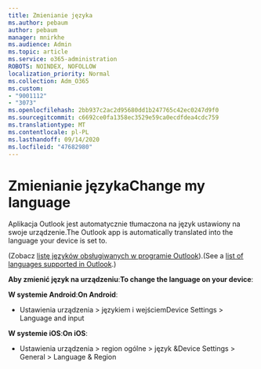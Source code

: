 ```yaml
---
title: Zmienianie języka
ms.author: pebaum
author: pebaum
manager: mnirkhe
ms.audience: Admin
ms.topic: article
ms.service: o365-administration
ROBOTS: NOINDEX, NOFOLLOW
localization_priority: Normal
ms.collection: Adm_O365
ms.custom:
- "9001112"
- "3073"
ms.openlocfilehash: 2bb937c2ac2d95680dd1b247765c42ec0247d9f0
ms.sourcegitcommit: c6692ce0fa1358ec3529e59ca0ecdfdea4cdc759
ms.translationtype: MT
ms.contentlocale: pl-PL
ms.lasthandoff: 09/14/2020
ms.locfileid: "47682980"
---
```

# <a name="change-my-language"></a><span data-ttu-id="0fe0f-102">Zmienianie języka</span><span class="sxs-lookup"><span data-stu-id="0fe0f-102">Change my language</span></span>

<span data-ttu-id="0fe0f-103">Aplikacja Outlook jest automatycznie tłumaczona na język ustawiony na swoje urządzenie.</span><span class="sxs-lookup"><span data-stu-id="0fe0f-103">The Outlook app is automatically translated into the language your device is set to.</span></span> 

<span data-ttu-id="0fe0f-104">(Zobacz [listę języków obsługiwanych w programie Outlook](https://acompli.helpshift.com/a/outlook/?s=general-questions&f=in-which-languages-is-your-app-translated)).</span><span class="sxs-lookup"><span data-stu-id="0fe0f-104">(See a [list of languages supported in Outlook](https://acompli.helpshift.com/a/outlook/?s=general-questions&f=in-which-languages-is-your-app-translated).)</span></span> 

<span data-ttu-id="0fe0f-105">**Aby zmienić język na urządzeniu**:</span><span class="sxs-lookup"><span data-stu-id="0fe0f-105">**To change the language on your device**:</span></span> 

<span data-ttu-id="0fe0f-106">**W systemie Android**:</span><span class="sxs-lookup"><span data-stu-id="0fe0f-106">**On Android**:</span></span> 

- <span data-ttu-id="0fe0f-107">Ustawienia urządzenia > językiem i wejściem</span><span class="sxs-lookup"><span data-stu-id="0fe0f-107">Device Settings > Language and input</span></span> 

<span data-ttu-id="0fe0f-108">**W systemie iOS**:</span><span class="sxs-lookup"><span data-stu-id="0fe0f-108">**On iOS**:</span></span> 

- <span data-ttu-id="0fe0f-109">Ustawienia urządzenia > region ogólne > język &</span><span class="sxs-lookup"><span data-stu-id="0fe0f-109">Device Settings > General > Language & Region</span></span> 
